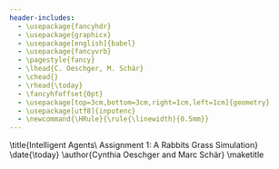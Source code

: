 ```yaml
---
header-includes:
  - \usepackage{fancyhdr}
  - \usepackage{graphicx}
  - \usepackage[english]{babel}
  - \usepackage{fancyvrb}
  - \pagestyle{fancy}
  - \lhead{C. Oeschger, M. Schär}
  - \chead{}
  - \rhead{\today}
  - \fancyhfoffset{0pt}
  - \usepackage[top=3cm,bottom=3cm,right=1cm,left=1cm]{geometry}
  - \usepackage[utf8]{inputenc}
  - \newcommand{\HRule}{\rule{\linewidth}{0.5mm}}
---
```


\title{Intelligent Agents\\
Assignment 1: A Rabbits Grass Simulation}
\date{\today}
\author{Cynthia Oeschger and Marc Schär}
\maketitle
